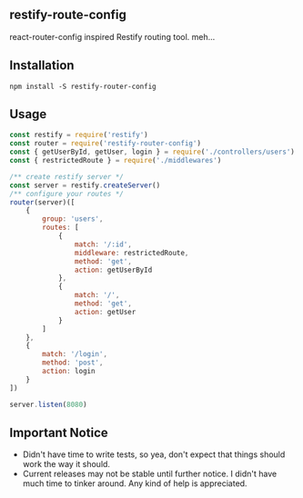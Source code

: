 restify-route-config
---  
  
react-router-config inspired Restify routing tool. meh...  
  
## Installation
  
```
npm install -S restify-router-config
```  
  
## Usage
  
```javascript
const restify = require('restify')
const router = require('restify-router-config')
const { getUserById, getUser, login } = require('./controllers/users')
const { restrictedRoute } = require('./middlewares')

/** create restify server */
const server = restify.createServer()
/** configure your routes */
router(server)([
	{
		group: 'users',
		routes: [
			{
				match: '/:id',
				middleware: restrictedRoute,
				method: 'get',
				action: getUserById
			},
			{
				match: '/',
				method: 'get',
				action: getUser
			}
		]
	},
	{
		match: '/login',
		method: 'post',
		action: login
	}
])

server.listen(8080)
```  
  
## Important Notice
  
* Didn't have time to write tests, so yea, don't expect that things should work the way it should.
* Current releases may not be stable until further notice. I didn't have much time to tinker around. Any kind of help is appreciated.